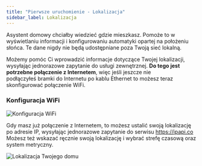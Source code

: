 ```yaml
---
title: "Pierwsze uruchomienie - Lokalizacja"
sidebar_label: Lokalizacja
---
```


Asystent domowy chciałby wiedzieć gdzie mieszkasz. Pomoże to w wyświetlaniu informacji i konfigurowaniu automatyki opartej na położeniu słońca.
Te dane nigdy nie będą udostępniane poza Twoją sieć lokalną.

Możemy pomóc Ci wprowadzić informacje dotyczące Twojej lokalizacji, wysyłając jednorazowe zapytanie do usługi zewnętrznej. **Do tego jest potrzebne połączenie z Internetem**, więc jeśli jeszcze nie podłączyłeś bramki do Internetu po kablu Ethernet to możesz teraz skonfigurować połączenie WiFi.

### Konfiguracja WiFi

![Konfiguracja WiFi](/AIS-docs/img/en/bramka/onboarding_step_2.png)


Gdy masz już połączenie z Internetem, to możesz ustalić swoją lokalizację po adresie IP, wysyłając jednorazowe zapytanie do serwisu https://ipapi.co
Możesz też wskazać ręcznie swoją lokalizację i wybrać strefę czasową oraz system metryczny.


![Lokalizacja Twojego domu](/AIS-docs/img/en/bramka/onboarding_step_3.png)
